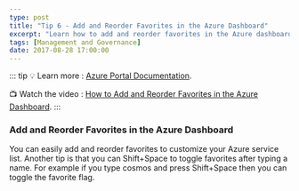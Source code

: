 ```yaml
---
type: post
title: "Tip 6 - Add and Reorder Favorites in the Azure Dashboard"
excerpt: "Learn how to add and reorder favorites in the Azure dashboard"
tags: [Management and Governance]
date: 2017-08-28 17:00:00
---
```


::: tip
:bulb: Learn more : [Azure Portal Documentation](https://docs.microsoft.com/azure/azure-portal?WT.mc_id=docs-azuredevtips-azureappsdev).

:tv: Watch the video : [How to Add and Reorder Favorites in the Azure Dashboard](https://www.youtube.com/watch?v=l1K3QW1jtoE&list=PLLasX02E8BPCNCK8Thcxu-Y-XcBUbhFWC&index=5?WT.mc_id=youtube-azuredevtips-azureappsdev).
:::

### Add and Reorder Favorites in the Azure Dashboard

You can easily add and reorder favorites to customize your Azure service list. Another tip is that you can Shift+Space to toggle favorites after typing a name. For example if you type cosmos and press Shift+Space then you can toggle the favorite flag.

<img :src="$withBase('/files/azuretip6.gif')">
